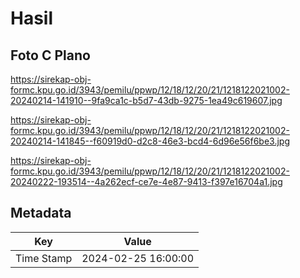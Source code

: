 # Hasil

## Foto C Plano

https://sirekap-obj-formc.kpu.go.id/3943/pemilu/ppwp/12/18/12/20/21/1218122021002-20240214-141910--9fa9ca1c-b5d7-43db-9275-1ea49c619607.jpg

https://sirekap-obj-formc.kpu.go.id/3943/pemilu/ppwp/12/18/12/20/21/1218122021002-20240214-141845--f60919d0-d2c8-46e3-bcd4-6d96e56f6be3.jpg

https://sirekap-obj-formc.kpu.go.id/3943/pemilu/ppwp/12/18/12/20/21/1218122021002-20240222-193514--4a262ecf-ce7e-4e87-9413-f397e16704a1.jpg


## Metadata

| Key        | Value               |
| ---------- | ------------------- |
| Time Stamp | 2024-02-25 16:00:00 |



